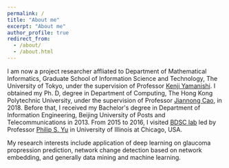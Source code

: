 ```yaml
---
permalink: /
title: "About me"
excerpt: "About me"
author_profile: true
redirect_from: 
  - /about/
  - /about.html
---
```


I am now a project researcher affliated to Department of Mathematical Informatics,
Graduate School of Information Science and Technology, The University of Tokyo, under the supervision of Professor <a href="http://www.ibis.t.u-tokyo.ac.jp/yamanishi/index_e.html">Kenji Yamanishi</a>. 
I obtained my Ph. D, degree in Department of Computing, The Hong Kong Polytechnic University, under the supervision of Professor <a href="http://www4.comp.polyu.edu.hk/~csjcao/">Jiannong Cao</a>, in 2018. Before that, I received my Bachelor's degree in Department of Information Engineering, Beijing University of Posts and Telecommunications in 2013. From 2015 to 2016, I visited <a href="http://bdsc.lab.uic.edu"/> BDSC lab</a> led by Professor <a href="https://www.cs.uic.edu/PSYu/">Philip S. Yu</a> in University of Illinois at Chicago, USA.

 My research interests include application of deep learning on glaucoma propression prediction, network change detection based on network embedding, and generally data mining and machine learning.



